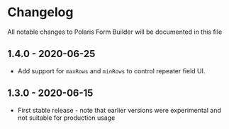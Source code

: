 # Changelog

All notable changes to Polaris Form Builder will be documented in this file

## 1.4.0 - 2020-06-25

- Add support for `maxRows` and `minRows` to control repeater field UI.

## 1.3.0 - 2020-06-15

- First stable release - note that earlier versions were experimental and not suitable for production usage

